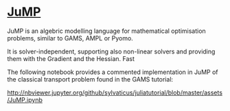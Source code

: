 # [JuMP](https://github.com/JuliaOpt/JuMP.jl)

JuMP is an algebric modelling language for mathematical optimisation problems, similar to GAMS, AMPL or Pyomo.

It is solver-independent, supporting also non-linear solvers and providing them with the Gradient and the Hessian. Fast

The following notebook provides a commented implementation in JuMP of the classical transport problem found in the GAMS tutorial:

http://nbviewer.jupyter.org/github/sylvaticus/juliatutorial/blob/master/assets/JuMP.ipynb

